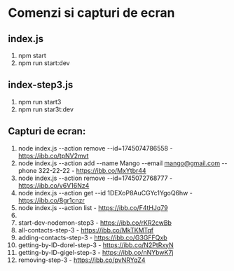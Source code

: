 # Comenzi si capturi de ecran
## index.js
  1. npm start
  2. npm run start:dev
## index-step3.js
  1. npm run start3
  2. npm run star3t:dev
## Capturi de ecran:
1. node index.js --action remove --id=1745074786558  -  https://ibb.co/tpNV2mvt
2. node index.js --action add --name Mango --email mango@gmail.com --phone 322-22-22  -  https://ibb.co/MxYtbr44
3. node index.js --action remove --id=1745072768777  -  https://ibb.co/v6V16Nz4
4. node index.js --action get --id 1DEXoP8AuCGYc1YgoQ6hw - https://ibb.co/8gr1cnzr
5. node index.js --action list  -  https://ibb.co/F4tHJq79
6. 
7. start-dev-nodemon-step3  -  https://ibb.co/rKR2cwBb
8. all-contacts-step-3  -  https://ibb.co/MkTKMTqf
9. adding-contacts-step-3  -  https://ibb.co/G3GFFQxb
10. getting-by-ID-dorel-step-3  -  https://ibb.co/N2PtRxyN
11. getting-by-ID-gigel-step-3  -  https://ibb.co/nNYbwK7j
12. removing-step-3  -  https://ibb.co/pvNRYqZ4
